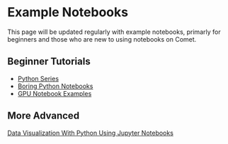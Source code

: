 # Example Notebooks
This page will be updated regularly with example notebooks, primarly for beginners and those who are new to using notebooks on Comet.

## Beginner Tutorials
* [Python Series](https://github.com/sinkovit/PythonSeries)
* [Boring Python Notebooks](https://github.com/sdsc-hpc-training-org/notebook_examples/tree/master/Boring_Python)
* [GPU Notebook Examples](https://github.com/sdsc-hpc-training-org/notebook_examples)

## More Advanced
[Data Visualization With Python Using Jupyter Notebooks](https://github.com/sdsc-hpc-training-org/webinars/tree/master/201912_data_viz_python)
